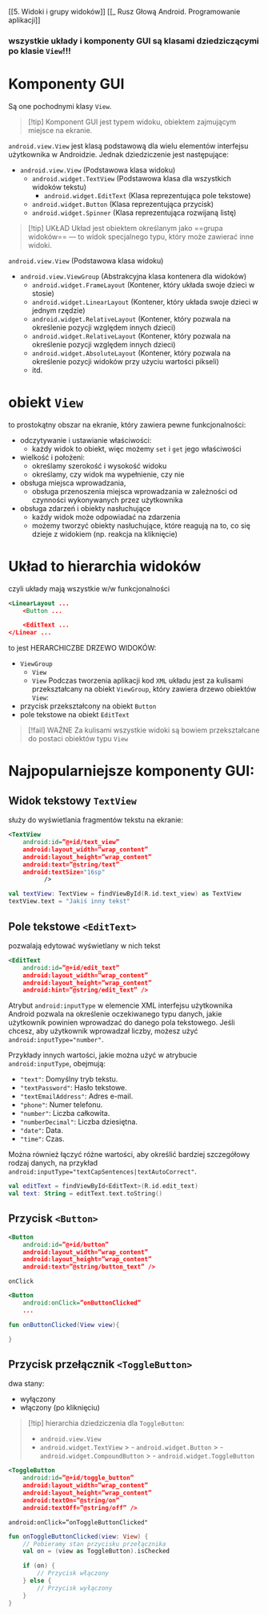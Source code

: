 [[5. Widoki i grupy widoków]]
[[_ Rusz Głową Android. Programowanie aplikacji]]

### wszystkie układy i komponenty GUI są klasami dziedziczącymi po klasie `View`!!!

# Komponenty GUI
Są one pochodnymi klasy `View`.

> [!tip] Komponent GUI 
> jest typem widoku, obiektem zajmującym miejsce na ekranie.

`android.view.View` jest klasą podstawową dla wielu elementów interfejsu użytkownika w Androidzie. Jednak dziedziczenie jest następujące:

- `android.view.View` (Podstawowa klasa widoku)
    - `android.widget.TextView` (Podstawowa klasa dla wszystkich widoków tekstu)
        - `android.widget.EditText` (Klasa reprezentująca pole tekstowe)
    - `android.widget.Button` (Klasa reprezentująca przycisk)
    - `android.widget.Spinner` (Klasa reprezentująca rozwijaną listę)

>[!tip] UKŁAD
>Układ jest obiektem określanym jako ==grupa widoków== — to widok specjalnego typu, który może zawierać inne widoki.

`android.view.View` (Podstawowa klasa widoku)

- `android.view.ViewGroup` (Abstrakcyjna klasa kontenera dla widoków)
    - `android.widget.FrameLayout` (Kontener, który układa swoje dzieci w stosie)
    - `android.widget.LinearLayout` (Kontener, który układa swoje dzieci w jednym rzędzie)
    - `android.widget.RelativeLayout` (Kontener, który pozwala na określenie pozycji względem innych dzieci)
    - `android.widget.RelativeLayout` (Kontener, który pozwala na określenie pozycji względem innych dzieci)
    - `android.widget.AbsoluteLayout` (Kontener, który pozwala na określenie pozycji widoków przy użyciu wartości pikseli)
    - itd.

# obiekt `View`
to prostokątny obszar na ekranie, który zawiera pewne funkcjonalności:
- odczytywanie i ustawianie właściwości:
	- każdy widok to obiekt, więc możemy `set` i `get` jego właściwości
- wielkość i położeni:
	- określamy szerokość i wysokość widoku
	- określamy, czy widok ma wypełnienie, czy nie
- obsługa miejsca wprowadzania,
	- obsługa przenoszenia miejsca wprowadzania w zależności od czynności wykonywanych przez użytkownika
- obsługa zdarzeń i obiekty nasłuchujące
	- każdy widok może odpowiadać na zdarzenia
	- możemy tworzyć obiekty nasłuchujące, które reagują na to, co się dzieje z widokiem (np. reakcja na kliknięcie)

# Układ to hierarchia widoków
czyli układy mają wszystkie w/w funkcjonalności

```xml
<LinearLayout ...
	<Button ...

	<EditText ...
</Linear ...
```
to jest HERARCHICZBE DRZEWO WIDOKÓW:
- `ViewGroup`
	- `View`
	- `View`
Podczas tworzenia aplikacji kod `XML` układu jest za kulisami przekształcany na obiekt `ViewGroup`, który zawiera drzewo obiektów `View`:
- przycisk przekształcony na obiekt `Button`
- pole tekstowe na obiekt `EditText`

>[!fail] WAŻNE
>Za kulisami wszystkie widoki są bowiem przekształcane do postaci obiektów typu `View`

# Najpopularniejsze komponenty GUI:
## Widok tekstowy `TextView`
służy do wyświetlania fragmentów tekstu na ekranie:
```xml
<TextView 
	android:id=”@+id/text_view”
	android:layout_width=”wrap_content” 
	android:layout_height=”wrap_content” 
	android:text=”@string/text”
	android:textSize="16sp"
		  />
```

```kotlin
val textView: TextView = findViewById(R.id.text_view) as TextView
textView.text = "Jakiś inny tekst"

```

## Pole tekstowe `<EditText>`
pozwalają edytować wyświetlany w nich tekst
```xml
<EditText 
	android:id=”@+id/edit_text”
	android:layout_width=”wrap_content” 
	android:layout_height=”wrap_content” 
	android:hint=”@string/edit_text” />
```
Atrybut `android:inputType` w elemencie XML interfejsu użytkownika Android pozwala na określenie oczekiwanego typu danych, jakie użytkownik powinien wprowadzać do danego pola tekstowego.
Jeśli chcesz, aby użytkownik wprowadzał liczby, możesz użyć `android:inputType="number"`.

Przykłady innych wartości, jakie można użyć w atrybucie `android:inputType`, obejmują:

- `"text"`: Domyślny tryb tekstu.
- `"textPassword"`: Hasło tekstowe.
- `"textEmailAddress"`: Adres e-mail.
- `"phone"`: Numer telefonu.
- `"number"`: Liczba całkowita.
- `"numberDecimal"`: Liczba dziesiętna.
- `"date"`: Data.
- `"time"`: Czas.

Można również łączyć różne wartości, aby określić bardziej szczegółowy rodzaj danych, na przykład `android:inputType="textCapSentences|textAutoCorrect"`.

```kotlin
val editText = findViewById<EditText>(R.id.edit_text)
val text: String = editText.text.toString()

```

## Przycisk `<Button>`
```xml
<Button 
	android:id=”@+id/button”
	android:layout_width=”wrap_content” 
	android:layout_height=”wrap_content” 
	android:text=”@string/button_text” />
```
`onClick`
```xml
<Button 
	android:onClick=”onButtonClicked”
	...
```


```kotlin
fun onButtonClicked(View view){

}
```

## Przycisk przełącznik `<ToggleButton>`
dwa stany:
- wyłączony
- włączony (po kliknięciu)

>[!tip] hierarchia dziedziczenia dla `ToggleButton`:
>- `android.view.View`
  >  - `android.widget.TextView`
    >    - `android.widget.Button`
      >      - `android.widget.CompoundButton`
        >        - `android.widget.ToggleButton`


```xml
<ToggleButton 
	android:id=”@+id/toggle_button” 
	android:layout_width=”wrap_content” 
	android:layout_height=”wrap_content” 
	android:textOn=”@string/on” 
	android:textOff=”@string/off” />
```

`android:onClick=”onToggleButtonClicked"`
```kotlin
fun onToggleButtonClicked(view: View) {
    // Pobieramy stan przycisku przełącznika
    val on = (view as ToggleButton).isChecked

    if (on) {
        // Przycisk włączony
    } else {
        // Przycisk wyłączony
    }
}

```

